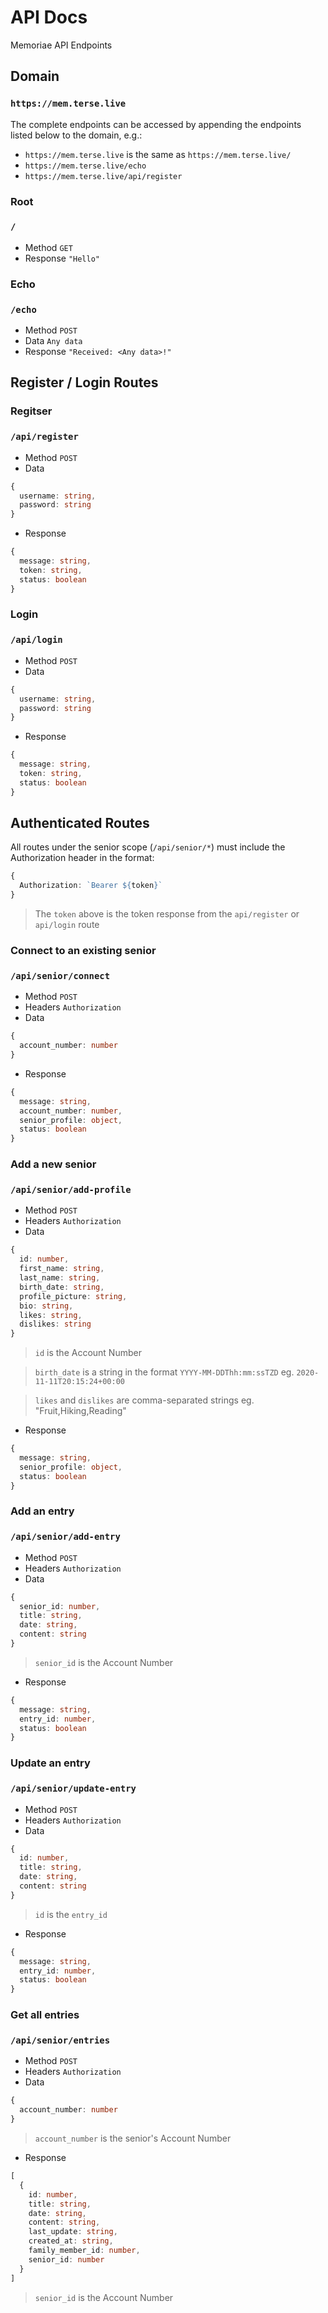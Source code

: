 # API Docs
Memoriae API Endpoints

## Domain
### `https://mem.terse.live`
The complete endpoints can be accessed by appending the endpoints listed below to the domain, e.g.:
* `https://mem.terse.live` is the same as `https://mem.terse.live/`
* `https://mem.terse.live/echo`
* `https://mem.terse.live/api/register`

### Root
### `/`
* Method `GET`
* Response `"Hello"`

### Echo
### `/echo`
* Method `POST`
* Data `Any data`
* Response `"Received: <Any data>!"`

## Register / Login Routes

### Regitser
### `/api/register`
* Method `POST`
* Data
```ts
{
  username: string,
  password: string
}
````

* Response
```ts
{
  message: string,
  token: string,
  status: boolean
}
```

### Login
### `/api/login`
* Method `POST`
* Data
```ts
{
  username: string,
  password: string
}
````

* Response
```ts
{
  message: string,
  token: string,
  status: boolean
}
```


## Authenticated Routes
All routes under the senior scope (`/api/senior/*`) must include the Authorization header in the format:
```ts
{
  Authorization: `Bearer ${token}`
}
```
> The `token` above is the token response from the `api/register` or `api/login` route


### Connect to an existing senior
### `/api/senior/connect`
* Method `POST`
* Headers `Authorization`
* Data
```ts
{
  account_number: number
}
````

* Response
```ts
{
  message: string,
  account_number: number,
  senior_profile: object,
  status: boolean
}
```

### Add a new senior
### `/api/senior/add-profile`
* Method `POST`
* Headers `Authorization`
* Data
```ts
{
  id: number,
  first_name: string,
  last_name: string,
  birth_date: string,
  profile_picture: string,
  bio: string,
  likes: string,
  dislikes: string
}
````
> `id` is the Account Number

> `birth_date` is a string in the format `YYYY-MM-DDThh:mm:ssTZD` eg. `2020-11-11T20:15:24+00:00`

> `likes` and `dislikes` are comma-separated strings eg. "Fruit,Hiking,Reading"

* Response
```ts
{
  message: string,
  senior_profile: object,
  status: boolean
}
```

### Add an entry
### `/api/senior/add-entry`
* Method `POST`
* Headers `Authorization`
* Data
```ts
{
  senior_id: number,
  title: string,
  date: string,
  content: string
}
```
> `senior_id` is the Account Number

* Response
```ts
{
  message: string,
  entry_id: number,
  status: boolean
}
```

### Update an entry
### `/api/senior/update-entry`
* Method `POST`
* Headers `Authorization`
* Data
```ts
{
  id: number,
  title: string,
  date: string,
  content: string
}
```
> `id` is the `entry_id`

* Response
```ts
{
  message: string,
  entry_id: number,
  status: boolean
}
```

### Get all entries
### `/api/senior/entries`
* Method `POST`
* Headers `Authorization`
* Data
```ts
{
  account_number: number
}
```
> `account_number` is the senior's Account Number

* Response
```ts
[
  {
    id: number,
    title: string,
    date: string,
    content: string,
    last_update: string,
    created_at: string,
    family_member_id: number,
    senior_id: number
  }
]
```
> `senior_id` is the Account Number
